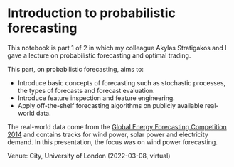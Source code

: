 # Introduction to probabilistic forecasting

This notebook is part 1 of 2 in which my colleague Akylas Stratigakos and I gave a lecture on probabilistic forecasting and optimal trading.

This part, on probabilistic forecasting, aims to:
- Introduce basic concepts of forecasting such as stochastic processes, the types of forecasts and forecast evaluation.
- Introduce feature inspection and feature engineering.
- Apply off-the-shelf forecasting algorithms on publicly available real-world data.

The real-world data come from the [Global Energy Forecasting Competition 2014](www.drhongtao.com/gefcom/2014) and contains tracks for wind power, solar power and electricity demand. In this presentation, the focus was on wind power forecasting.

Venue: City, University of London (2022-03-08, virtual)

